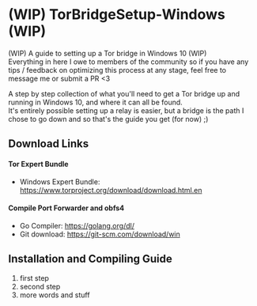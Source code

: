 # (WIP)  TorBridgeSetup-Windows (WIP) 
(WIP) A guide to setting up a Tor bridge in Windows 10 (WIP)  
Everything in here I owe to members of the community so if you have any tips / feedback on optimizing this process at any stage, 
feel free to message me or submit a PR <3

A step by step collection of what you'll need to get a Tor bridge up and running in Windows 10, and where it can all be found.  
It's entirely possible setting up a relay is easier, but a bridge is the path I chose to go down and so that's the guide you get (for     now) ;)

## Download Links 

#### Tor Expert Bundle
+ Windows Expert Bundle: https://www.torproject.org/download/download.html.en

#### Compile Port Forwarder and obfs4 
+ Go Compiler: https://golang.org/dl/
+ Git download: https://git-scm.com/download/win  

## Installation and Compiling Guide

1. first step
2. second step
3. more words and stuff  
